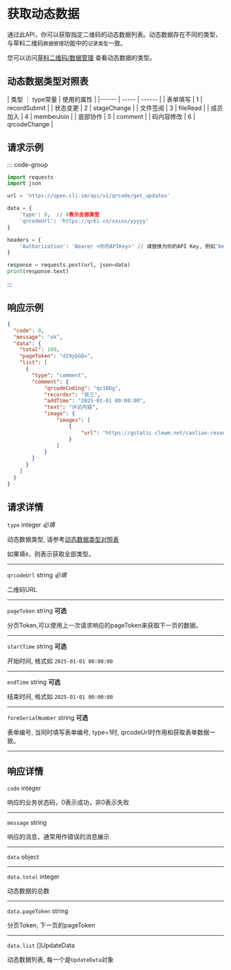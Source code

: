 # 获取动态数据

通过此API，你可以获取指定二维码的动态数据列表。动态数据存在不同的类型，与草料二维码`数据管理`功能中的`记录类型`一致。

您可以访问[草料二维码/数据管理](https://console.cliim.net/data-management) 查看动态数据的类型。

## 动态数据类型对照表

| 类型 ｜ type常量 | 使用的属性 | 
|------ | ----- | ------ |
| 表单填写 | 1 | recordSubmit |
| 状态变更 | 2 | stageChange |
| 文件签阅 | 3 | fileRead |
| 成员加入 | 4 | memberJoin |
| 底部协作 | 5 | comment |
| 码内容修改 | 6 | qrcodeChange |

## 请求示例

::: code-group

```python [Python + requests]
import requests
import json

url = 'https://open.cli.im/api/v1/qrcode/get_updates'

data = {
    'type': 0,  // 0表示全部类型
    'qrcodeUrl': 'https://qr61.cn/xxxxx/yyyyy'
}

headers = {
    'Authorization': 'Bearer <你的APIKey>' // 请替换为你的API Key, 例如'Bearer abc123456'
}

response = requests.post(url, json=data)
print(response.text)
```

:::

## 响应示例

```json
{
  "code": 0,
  "message": "ok",
  "data": {
    "total": 100,
    "pageToken": "d29ybGQ=",
    "list": [
      {
        "type": "comment",
        "comment": {
            "qrcodeCoding": "qc10Dg",
            "recorder": "张三",
            "addTime": "2025-01-01 00:00:00",
            "text": "评论内容",
            "image": {
                "images": [
                    {
                        "url": "https://gstatic.clewm.net/caoliao-resource/250221/80bc7c_be831017.png"
                    }
                ]
            }
        }
      }
    ]
  }
}
```

## 请求详情

`type` integer *必填*

动态数据类型, 请参考[动态数据类型对照表](#动态数据类型对照表)

如果填`0`，则表示获取全部类型。

---

`qrcodeUrl` string *必填*

二维码URL

---

`pageToken` string **可选**

分页Token,可以使用上一次请求响应的pageToken来获取下一页的数据。

---

`startTime` string **可选**

开始时间, 格式如 `2025-01-01 00:00:00`

---

`endTime` string **可选**

结束时间, 格式如 `2025-01-01 00:00:00`

---

`formSerialNumber` string **可选**

表单编号, 当同时填写表单编号, type=1时, qrcodeUrl时作用和获取表单数据一致。

---

## 响应详情

`code` integer

响应的业务状态码，0表示成功，非0表示失败

---

`message` string

响应的消息，通常用作错误的消息展示

---

`data` object

---

`data.total` integer

动态数据的总数

---

`data.pageToken` string

分页Token, 下一页的pageToken

---

`data.list` []UpdateData

动态数据列表, 每一个是`UpdateData`对象

